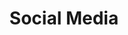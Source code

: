 ---
layout: default
image: emily.jpg
name: Emily Lokteff
title: Social Media
twitter: EmilyLokteff
social: {twitter: EmilyLokteff, facebook: '', github: '', rdio: ''}
---